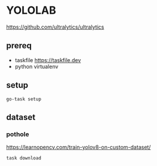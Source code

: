 # YOLOLAB


https://github.com/ultralytics/ultralytics

## prereq

- taskfile https://taskfile.dev
- python virtualenv


## setup

```
go-task setup
```


## dataset

### pothole

https://learnopencv.com/train-yolov8-on-custom-dataset/

```
task download
```

